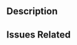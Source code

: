 # <!-- update with Title -->

## Description

<!-- Add a description -->

## Issues Related

<!-- Add Issues related -->
